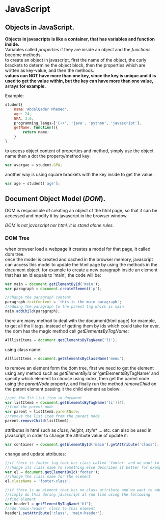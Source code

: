 # JavaScript
## Objects in JavaScript.
**Objects in javascripts is like a container, that has variables and function inside.**<br>
Variables called *properties* if they are inside an object and the *functions* become methods.<br>
to create an object in javascript, first the name of the object, the curly brackets to determine the object block, 
then the properties which are written as key-value, and then the methods.<br>
**values can NOT have more than one key, since the key is unique and it is used to get the value within, but the key can have more than one value, arrays for example.**<br>

Example:<br>

```javascript
student{
    name:'AbdalQader Mhemed',
    age: 24,
    GPA: 3.6,
    programming_langs=['C++', 'java', 'python', 'javascript'],
    getName: function(){
        return name;
    }
}
```

to access object content of properties and method, simply use the object name then a dot the property/method key:<br>

```javascript
var avergae = student.GPA;
```
another way is using square brackets with the key inside to get the value:<br>

```javascript
var age = student['age'];
```

## Document Object Model (*DOM*).
DOM is responsible of creating an object of the html page, so that it can be accessed and modify it by javascript in the browser window.<br>

*DOM is not javascript nor html, it is stand alone rules.*<br>
### DOM Tree
when browser load a webpage it creates a model for that page, it called dom tree.<br>
once the model is created and cached in the browser memory, javascript can access this model to update the html page by using the methods in the document object, for example to create a new paragraph inside an element that has an id equals to 'main', the code will be:<br>

```javascript
var main = document.getElementById('main');
var paragraph = document.createElement('p');

//change the paragraph content
paragraph.textContent = 'this is the main paragraph';
//adding the paragraph to the parent tag which is main
main.addChild(paragraph);
```

there are many method to deal with the document(html page) for example,
to get all the li tags, instead of getting them by ids which could take for ever, the dom has the magic method call *getElement**s**ByTagName*:<br>
```javascript
AlllistItems = document.getElementsByTagName('li');
```
using class name:<br>

```javascript
AlllistItems = document.getElementsByClassName('menu');
```

to remove an element form the dom tree, first we need to get the element using any method such as *getElementById* or 'getElementsByTagName' and specify which element to choose using index, then get the parent node using the *parentNode* property, and finally run the method *removeChild* on the parent element passing it the child element as below:<br>

```javascript
//get the 5th list item in document
var listItem5 = document.getElementsByTagName('li')[4];
//find the parent node
var parent = listItem5.parentNode;
//remove the list item from the parent node
parent.removeChild(listItem5);
```

attributes in html such as *class*, *height*, *style** ... etc. can also be used in javascript, in order to change the attribute value of update it:<bt>
```javascript
var container = document.getElementById('main').getAttribute('class');
```
change and update attributes:<br>

```javascript
//if there is footer tag that has class called 'footer' and we want to 
//change its class name to something else describes it better for example
var el = document.getElementById('footer');
//change the class name for the element
el.className = 'footer-class';

//if there is an element that has no class attribute and we want to add one
//simply do this during javascript at run time using the following
//find element
var header1 = getElementByTagName('h1');
//add 'main-header' class to this element
header1.setAttribute('class', 'main-header');
```